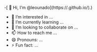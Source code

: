 -[ 👋 Hi, I’m @leounado](https://<DIGITAL MARKETING>.github.io/<repository-LEOUNADO>).)
- 👀 I’m interested in ...
- 🌱 I’m currently learning ...
- 💞️ I’m looking to collaborate on ...
- 📫 How to reach me ...
- 😄 Pronouns: ...
- ⚡ Fun fact: ...

<!---
leounado/leounado is a ✨ special ✨ repository because its `README.md` (this file) appears on your GitHub profile.
You can click the Preview link to take a look at your changes.
--->
